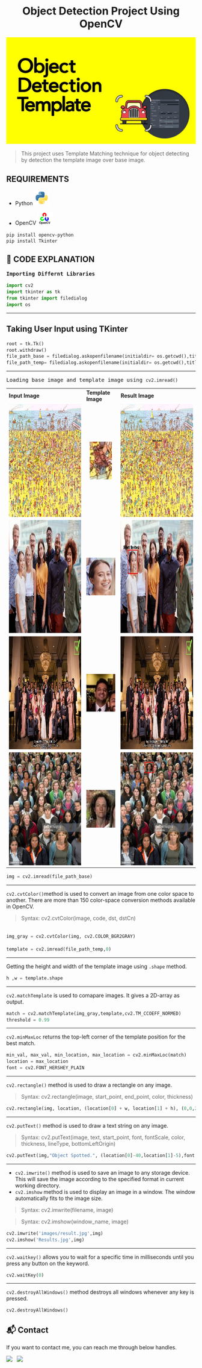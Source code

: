 <div align="center">
   <h1> Object Detection Project Using OpenCV </h1> 
  <img alt="projectLogo" src="images/projectLogo.jpg" />
</div>


> This project uses Template Matching technique for object detecting by detection the template image over base image.

## REQUIREMENTS
 + Python <a href="https://www.python.org" target="_blank">
<img src="https://raw.githubusercontent.com/devicons/devicon/master/icons/python/python-original.svg"
alt="python"
width="40"
height="40"></img></a>&nbsp;&nbsp;

+ OpenCV  <a href="https://opencv.org/"><img src="images/OpenCV_Logo.png" width="40"></img></a>&nbsp;&nbsp;


```
pip install opencv-python
pip install Tkinter
```

<h2> 📝 CODE EXPLANATION </h2>
<samp><b>Importing Differnt Libraries</b></samp>

```python
import cv2
import tkinter as tk 
from tkinter import filedialog 
import os
```
***
## Taking User Input using TKinter
```py
root = tk.Tk() 
root.withdraw() 
file_path_base = filedialog.askopenfilename(initialdir= os.getcwd(),title="Select Base Image: ")
file_path_temp= filedialog.askopenfilename(initialdir= os.getcwd(),title="Select Template Image: ")
```
***

<samp>Loading base image and template image using `cv2.imread()`</samp>
<table>
<tr>
    <td>
        <b>Input Image</b>
    </td>
    <td>
        <b>Template Image</b>
    </td>
    <td>
        <b>Result Image</b>
    </td>
</tr>
<tr>
    <td>
    <img alt="Input Image" src="images/img1.jpg" height="300 x    " />
    </td>
    <td>
    <div align="center">
    <img alt="Template Image" src="images/temp1.jpg" height="100 x    " />
     </div>
    </td>
    <td>
    <img alt="Result Image" src="images/result1.jpg" height="300 x    "/>
   </td>
</tr>
<tr>
<td>
    <img alt="Input Image" src="images/img2.jpg" height="300 x    " />
    </td>
    <td>
    <div align="center">
    <img alt="Template Image" src="images/temp2.jpg" height="100 x    " />
     </div>
    </td>
    <td>
    <img alt="Result Image" src="images/result2.jpg" height="300 x    "/>
   </td>
</tr>
<tr>
<td>
    <img alt="Input Image" src="images/img3.jpg" height="300 x    " />
    </td>
    <td>
    <div align="center">
    <img alt="Template Image" src="images/temp3.jpg" height="100 x    " />
     </div>
    </td>
    <td>
    <img alt="Result Image" src="images/result3.jpg" height="300 x    "/>
   </td>
</tr>
<tr>
<td>
    <img alt="Input Image" src="images/img4.jpg" height="300 x    " />
    </td>
    <td>
    <div align="center">
    <img alt="Template Image" src="images/temp4.jpg" height="100 x    " />
     </div>
    </td>
    <td>
    <img alt="Result Image" src="images/result4.jpg" height="300 x    "/>
   </td>
</tr>
</table>

```python
img = cv2.imread(file_path_base)
```
***
`cv2.cvtColor()`method is used to convert an image from one color space to another. There are more than 150 color-space conversion methods available in OpenCV.
> Syntax: cv2.cvtColor(image, code, dst, dstCn)

```python

img_gray = cv2.cvtColor(img, cv2.COLOR_BGR2GRAY)

template = cv2.imread(file_path_temp,0)
```
***
Getting the height and width of the template image using `.shape` method.
```python
h ,w = template.shape
```
***
`cv2.matchTemplate` is used to comapare images. It gives a 2D-array as output. 
```python
match = cv2.matchTemplate(img_gray,template,cv2.TM_CCOEFF_NORMED)
threshold = 0.99
```
***
`cv2.minMaxLoc` returns the top-left corner of the template position for the best match. 
```py
min_val, max_val, min_location, max_location = cv2.minMaxLoc(match)
location = max_location
font = cv2.FONT_HERSHEY_PLAIN
```
***
`cv2.rectangle()` method is used to draw a rectangle on any image.
> Syntax: cv2.rectangle(image, start_point, end_point, color, thickness)
```py
cv2.rectangle(img, location, (location[0] + w, location[1] + h), (0,0,255), 2)
```
***
`cv2.putText()` method is used to draw a text string on any image.
> Syntax: cv2.putText(image, text, start_point, font, fontScale, color, thickness, lineType, bottomLeftOrigin)
```py 
cv2.putText(img,"Object Spotted.", (location[0]-40,location[1]-5),font , 1, (0,0,0),2)
```
***
+ `cv2.imwrite()` method is used to save an image to any storage device. This will save the image according to the specified format in current working directory.
+ `cv2.imshow` method is used to display an image in a window. The window automatically fits to the image size.
> Syntax: cv2.imwrite(filename, image)

> Syntax: cv2.imshow(window_name, image)
```py
cv2.imwrite('images/result.jpg',img)
cv2.imshow('Results.jpg',img)
```
***
`cv2.waitkey()` allows you to wait for a specific time in milliseconds until you press any button on the keyword.
```py
cv2.waitKey(0)
```
***
`cv2.destroyAllWindows()` method destroys all windows whenever any key is pressed.
```py
cv2.destroyAllWindows()

```

<h2>📬 Contact</h2>

If you want to contact me, you can reach me through below handles.

<a href="https://twitter.com/prrthamm"><img src="https://upload.wikimedia.org/wikipedia/fr/thumb/c/c8/Twitter_Bird.svg/1200px-Twitter_Bird.svg.png" width="25"></img></a>&nbsp;&nbsp; <a href="https://www.linkedin.com/in/pratham-bhatnagar/"><img src="https://www.felberpr.com/wp-content/uploads/linkedin-logo.png" width="25"></img></a>



